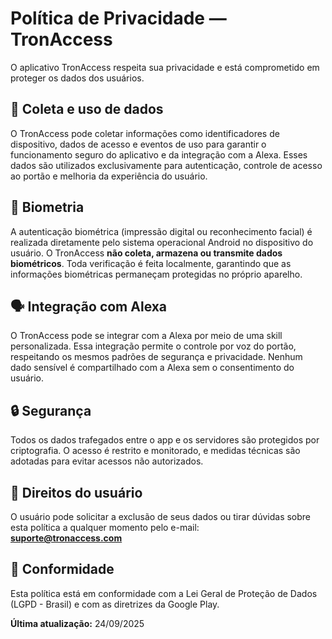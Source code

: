 # Política de Privacidade — TronAccess

O aplicativo TronAccess respeita sua privacidade e está comprometido em proteger os dados dos usuários.

## 🔐 Coleta e uso de dados

O TronAccess pode coletar informações como identificadores de dispositivo, dados de acesso e eventos de uso para garantir o funcionamento seguro do aplicativo e da integração com a Alexa. Esses dados são utilizados exclusivamente para autenticação, controle de acesso ao portão e melhoria da experiência do usuário.

## 🧬 Biometria

A autenticação biométrica (impressão digital ou reconhecimento facial) é realizada diretamente pelo sistema operacional Android no dispositivo do usuário. O TronAccess **não coleta, armazena ou transmite dados biométricos**. Toda verificação é feita localmente, garantindo que as informações biométricas permaneçam protegidas no próprio aparelho.

## 🗣️ Integração com Alexa

O TronAccess pode se integrar com a Alexa por meio de uma skill personalizada. Essa integração permite o controle por voz do portão, respeitando os mesmos padrões de segurança e privacidade. Nenhum dado sensível é compartilhado com a Alexa sem o consentimento do usuário.

## 🔒 Segurança

Todos os dados trafegados entre o app e os servidores são protegidos por criptografia. O acesso é restrito e monitorado, e medidas técnicas são adotadas para evitar acessos não autorizados.

## 📩 Direitos do usuário

O usuário pode solicitar a exclusão de seus dados ou tirar dúvidas sobre esta política a qualquer momento pelo e-mail:  
**suporte@tronaccess.com**

## 📜 Conformidade

Esta política está em conformidade com a Lei Geral de Proteção de Dados (LGPD - Brasil) e com as diretrizes da Google Play.

**Última atualização:** 24/09/2025
